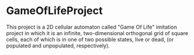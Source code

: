 # GameOfLifeProject
This project is a 2D cellular automaton called "Game Of Life" imitation project in which it is an infinite, two-dimensional orthogonal grid of square  cells, each of which is in one of two possible states, live or dead, (or populated and  unpopulated, respectively).
